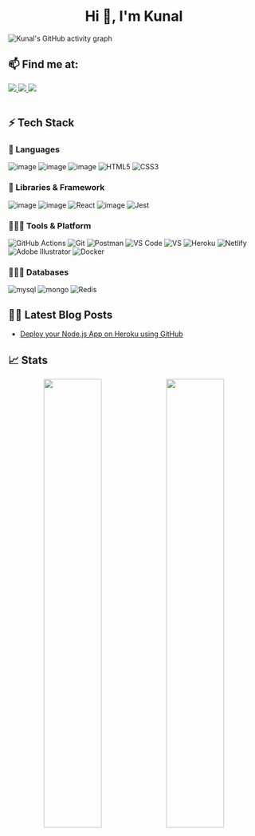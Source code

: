 <h1 align="center">Hi 👋, I'm Kunal</h1>

![Kunal's GitHub activity graph](https://activity-graph.herokuapp.com/graph?username=kunal4now&theme=react-dark&hide_border=true&area=true)

## 📫 Find me at:

<table>
  <tr>
    <a href="https://www.linkedin.com/in/kunal-rohitas-a96205a9/">
    <img src="https://img.shields.io/badge/linkedin-%230077B5.svg?&style=for-the-badge&logo=linkedin&logoColor=white" />
    <a href="https://medium.com/@kunal.rohitas29">
    <img src="https://img.shields.io/badge/Medium-12100E?style=for-the-badge&logo=medium&logoColor=white" />
</a>
<a href="mailto:kunal.rohitas29@gmail.com"><img src="https://img.shields.io/badge/Gmail-D14836?style=for-the-badge&logo=gmail&logoColor=white"></a></td>
</table>


## ⚡ Tech Stack

### 🚀 Languages

  ![image](https://img.shields.io/badge/C%2B%2B-00599C?style=for-the-badge&logo=c%2B%2B&logoColor=white)
  ![image](https://img.shields.io/badge/Python-14354C?style=for-the-badge&logo=python&logoColor=white)
  ![image](https://img.shields.io/badge/JavaScript-F7DF1E?style=for-the-badge&logo=javascript&logoColor=black)
  ![HTML5](https://img.shields.io/badge/HTML5-E34F26?style=for-the-badge&logo=html5&logoColor=white)
  ![CSS3](https://img.shields.io/badge/CSS3-1572B6?style=for-the-badge&logo=css3&logoColor=white)

### 🧩 Libraries & Framework

  ![image](https://img.shields.io/badge/Node.js-339933?style=for-the-badge&logo=nodedotjs&logoColor=white)
  ![image](https://img.shields.io/badge/Express.js-000000?style=for-the-badge&logo=express&logoColor=white)
  ![React](https://img.shields.io/static/v1?style=for-the-badge&message=React&color=222222&logo=React&logoColor=61DAFB&label=)
  ![image](https://img.shields.io/badge/Flutter-02569B?style=for-the-badge&logo=flutter&logoColor=white)
  ![Jest](https://img.shields.io/static/v1?style=for-the-badge&message=Jest&color=C21325&logo=Jest&logoColor=FFFFFF&label=)
  
  
### 🧑🏻‍💻 Tools & Platform

![GitHub Actions](https://img.shields.io/badge/GitHub_Actions-2088FF?style=for-the-badge&logo=github-actions&logoColor=white)
![Git](https://img.shields.io/badge/Git-F05032?style=for-the-badge&logo=git&logoColor=white)
![Postman](https://img.shields.io/badge/Postman-FF6C37?style=for-the-badge&logo=Postman&logoColor=white)
![VS Code](https://img.shields.io/badge/Visual_Studio_Code-0078D4?style=for-the-badge&logo=visual%20studio%20code&logoColor=white)
![VS](https://img.shields.io/badge/Visual_Studio-5C2D91?style=for-the-badge&logo=visual%20studio&logoColor=white)
![Heroku](https://img.shields.io/badge/Heroku-430098?style=for-the-badge&logo=heroku&logoColor=white)
![Netlify](https://img.shields.io/badge/Netlify-00C7B7?style=for-the-badge&logo=netlify&logoColor=white)
![Adobe Illustrator](https://img.shields.io/badge/Adobe%20Illustrator-FF9A00?style=for-the-badge&logo=adobe%20illustrator&logoColor=white)
![Docker](https://img.shields.io/badge/docker-%230db7ed.svg?style=for-the-badge&logo=docker&logoColor=white)


### 🧑🏻‍💻 Databases

  ![mysql](https://img.shields.io/badge/MySQL-00000F?style=for-the-badge&logo=mysql&logoColor=white)
  ![mongo](https://img.shields.io/badge/MongoDB-4EA94B?style=for-the-badge&logo=mongodb&logoColor=white)
  ![Redis](https://img.shields.io/static/v1?style=for-the-badge&message=Redis&color=DC382D&logo=Redis&logoColor=FFFFFF&label=)

## ✍🏻 Latest Blog Posts
<!-- BLOG-POST-LIST:START -->
- [Deploy your Node.js App on Heroku using GitHub](https://blog.devgenius.io/deploy-your-node-js-app-on-heroku-using-github-f7487d002e15?source=rss-fb14fb1c9c04------2)
<!-- BLOG-POST-LIST:END -->
## 📈 Stats

<p align="center">
  <img width="48%" src="https://github-readme-stats.vercel.app/api?username=Kunal4now&show_icons=true&hide_border=true&theme=radical" />
  <img width="48%" src="https://github-readme-streak-stats.herokuapp.com/?user=Kunal4now&hide_border=true&theme=radical" />
</p>

</div>
